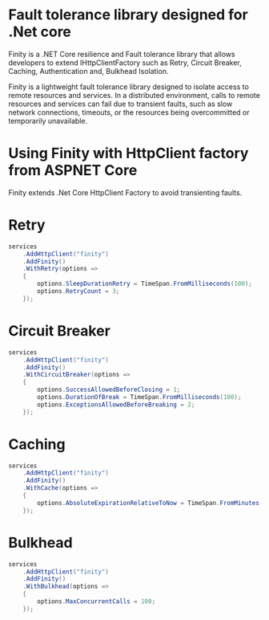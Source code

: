 # Fault tolerance library designed for .Net core

 Finity is a .NET  Core resilience and Fault tolerance library that allows developers to extend IHttpClientFactory such as Retry, Circuit Breaker, Caching, Authentication and, Bulkhead Isolation.

Finity is a lightweight fault tolerance library designed to isolate access to remote resources and services. In a distributed environment, calls to remote resources and services can fail due to transient faults, such as slow network connections, timeouts, or the resources being overcommitted or temporarily unavailable.

# Using Finity with HttpClient factory from ASPNET Core
Finity extends .Net Core HttpClient Factory to avoid transienting faults.

# Retry

```c#
services
    .AddHttpClient("finity")
    .AddFinity()
    .WithRetry(options =>
    {
        options.SleepDurationRetry = TimeSpan.FromMilliseconds(100);
        options.RetryCount = 3;
    });
```

# Circuit Breaker

```c#
services
    .AddHttpClient("finity")
    .AddFinity()
    .WithCircuitBreaker(options =>
    {
        options.SuccessAllowedBeforeClosing = 1;
        options.DurationOfBreak = TimeSpan.FromMilliseconds(100);
        options.ExceptionsAllowedBeforeBreaking = 2;
    });
```

# Caching

```c#
services
    .AddHttpClient("finity")
    .AddFinity()
    .WithCache(options =>
    {
        options.AbsoluteExpirationRelativeToNow = TimeSpan.FromMinutes(1);
    });
```

# Bulkhead

```c#
services
    .AddHttpClient("finity")
    .AddFinity()
    .WithBulkhead(options =>
    {
        options.MaxConcurrentCalls = 100;
    });
```
